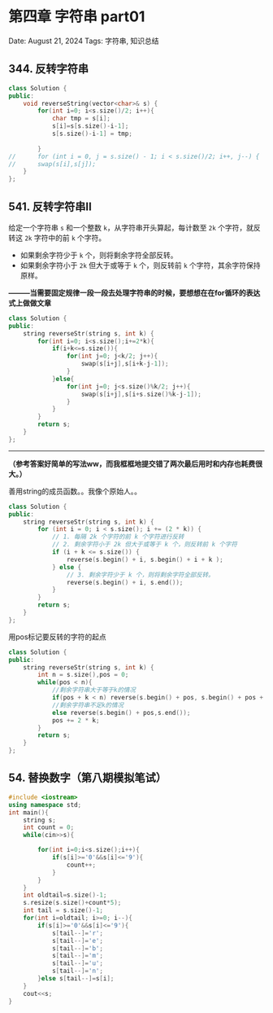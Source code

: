 # 第四章 字符串 part01

Date: August 21, 2024
Tags: 字符串, 知识总结

## 344. 反转字符串

```cpp
class Solution {
public:
    void reverseString(vector<char>& s) {
        for(int i=0; i<s.size()/2; i++){
            char tmp = s[i];
            s[i]=s[s.size()-i-1];
            s[s.size()-i-1] = tmp;
         
        }
//      for (int i = 0, j = s.size() - 1; i < s.size()/2; i++, j--) {
//      swap(s[i],s[j]);
    }
};
```

## **541. 反转字符串II**

给定一个字符串 `s` 和一个整数 `k`，从字符串开头算起，每计数至 `2k` 个字符，就反转这 `2k` 字符中的前 `k` 个字符。

- 如果剩余字符少于 `k` 个，则将剩余字符全部反转。
- 如果剩余字符小于 `2k` 但大于或等于 `k` 个，则反转前 `k` 个字符，其余字符保持原样。

**———当需要固定规律一段一段去处理字符串的时候，要想想在在for循环的表达式上做做文章**

```cpp
class Solution {
public:
    string reverseStr(string s, int k) {
        for(int i=0; i<s.size();i+=2*k){
            if(i+k<=s.size()){
                for(int j=0; j<k/2; j++){
                    swap(s[i+j],s[i+k-j-1]);
                }
            }else{
                for(int j=0; j<s.size()%k/2; j++){
                    swap(s[i+j],s[i+s.size()%k-j-1]);
                } 
            }
        }
        return s;
    }
};
```

---

**（参考答案好简单的写法ww，而我框框地提交错了两次最后用时和内存也耗费很大。）**

善用string的成员函数。。我像个原始人。。

```cpp
class Solution {
public:
    string reverseStr(string s, int k) {
        for (int i = 0; i < s.size(); i += (2 * k)) {
            // 1. 每隔 2k 个字符的前 k 个字符进行反转
            // 2. 剩余字符小于 2k 但大于或等于 k 个，则反转前 k 个字符
            if (i + k <= s.size()) {
                reverse(s.begin() + i, s.begin() + i + k );
            } else {
                // 3. 剩余字符少于 k 个，则将剩余字符全部反转。
                reverse(s.begin() + i, s.end());
            }
        }
        return s;
    }
};
```

用pos标记要反转的字符的起点

```cpp
class Solution {
public:
    string reverseStr(string s, int k) {
        int n = s.size(),pos = 0;
        while(pos < n){
            //剩余字符串大于等于k的情况
            if(pos + k < n) reverse(s.begin() + pos, s.begin() + pos + k);
            //剩余字符串不足k的情况
            else reverse(s.begin() + pos,s.end());
            pos += 2 * k;
        }
        return s;
    }
};
```

## 54. 替换数字（第八期模拟笔试）

```cpp
#include <iostream>
using namespace std;
int main(){
    string s;
    int count = 0;
    while(cin>>s){

        for(int i=0;i<s.size();i++){
            if(s[i]>='0'&&s[i]<='9'){
                count++;
            }
        }
    }        
    int oldtail=s.size()-1;
    s.resize(s.size()+count*5);
    int tail = s.size()-1;
    for(int i=oldtail; i>=0; i--){
        if(s[i]>='0'&&s[i]<='9'){
            s[tail--]='r';
            s[tail--]='e';
            s[tail--]='b';
            s[tail--]='m';
            s[tail--]='u';
            s[tail--]='n';
        }else s[tail--]=s[i];
    }
    cout<<s;
}
```